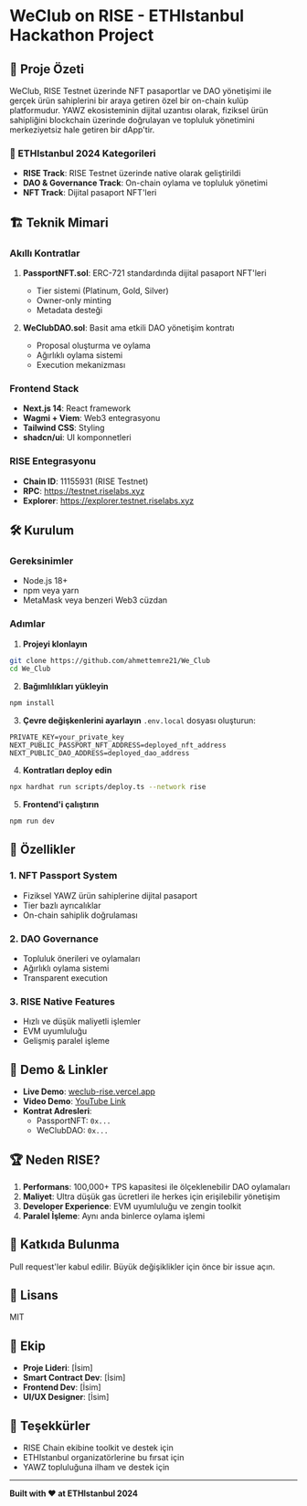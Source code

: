 # WeClub on RISE - ETHIstanbul Hackathon Project

## 🚀 Proje Özeti

WeClub, RISE Testnet üzerinde NFT pasaportlar ve DAO yönetişimi ile gerçek ürün sahiplerini bir araya getiren özel bir on-chain kulüp platformudur. YAWZ ekosisteminin dijital uzantısı olarak, fiziksel ürün sahipliğini blockchain üzerinde doğrulayan ve topluluk yönetimini merkeziyetsiz hale getiren bir dApp'tir.

### 🎯 ETHIstanbul 2024 Kategorileri
- **RISE Track**: RISE Testnet üzerinde native olarak geliştirildi
- **DAO & Governance Track**: On-chain oylama ve topluluk yönetimi
- **NFT Track**: Dijital pasaport NFT'leri

## 🏗️ Teknik Mimari

### Akıllı Kontratlar
1. **PassportNFT.sol**: ERC-721 standardında dijital pasaport NFT'leri
   - Tier sistemi (Platinum, Gold, Silver)
   - Owner-only minting
   - Metadata desteği

2. **WeClubDAO.sol**: Basit ama etkili DAO yönetişim kontratı
   - Proposal oluşturma ve oylama
   - Ağırlıklı oylama sistemi
   - Execution mekanizması

### Frontend Stack
- **Next.js 14**: React framework
- **Wagmi + Viem**: Web3 entegrasyonu
- **Tailwind CSS**: Styling
- **shadcn/ui**: UI komponnetleri

### RISE Entegrasyonu
- **Chain ID**: 11155931 (RISE Testnet)
- **RPC**: https://testnet.riselabs.xyz
- **Explorer**: https://explorer.testnet.riselabs.xyz

## 🛠️ Kurulum

### Gereksinimler
- Node.js 18+
- npm veya yarn
- MetaMask veya benzeri Web3 cüzdan

### Adımlar

1. **Projeyi klonlayın**
```bash
git clone https://github.com/ahmettemre21/We_Club
cd We_Club
```

2. **Bağımlılıkları yükleyin**
```bash
npm install
```

3. **Çevre değişkenlerini ayarlayın**
`.env.local` dosyası oluşturun:
```env
PRIVATE_KEY=your_private_key
NEXT_PUBLIC_PASSPORT_NFT_ADDRESS=deployed_nft_address
NEXT_PUBLIC_DAO_ADDRESS=deployed_dao_address
```

4. **Kontratları deploy edin**
```bash
npx hardhat run scripts/deploy.ts --network rise
```

5. **Frontend'i çalıştırın**
```bash
npm run dev
```

## 📱 Özellikler

### 1. NFT Passport System
- Fiziksel YAWZ ürün sahiplerine dijital pasaport
- Tier bazlı ayrıcalıklar
- On-chain sahiplik doğrulaması

### 2. DAO Governance
- Topluluk önerileri ve oylamaları
- Ağırlıklı oylama sistemi
- Transparent execution

### 3. RISE Native Features
- Hızlı ve düşük maliyetli işlemler
- EVM uyumluluğu
- Gelişmiş paralel işleme

## 🔗 Demo & Linkler

- **Live Demo**: [weclub-rise.vercel.app](https://weclub-rise.vercel.app)
- **Video Demo**: [YouTube Link](https://youtube.com/demo)
- **Kontrat Adresleri**:
  - PassportNFT: `0x...`
  - WeClubDAO: `0x...`

## 🏆 Neden RISE?

1. **Performans**: 100,000+ TPS kapasitesi ile ölçeklenebilir DAO oylamaları
2. **Maliyet**: Ultra düşük gas ücretleri ile herkes için erişilebilir yönetişim
3. **Developer Experience**: EVM uyumluluğu ve zengin toolkit
4. **Paralel İşleme**: Aynı anda binlerce oylama işlemi

## 🤝 Katkıda Bulunma

Pull request'ler kabul edilir. Büyük değişiklikler için önce bir issue açın.

## 📄 Lisans

MIT

## 👥 Ekip

- **Proje Lideri**: [İsim]
- **Smart Contract Dev**: [İsim]
- **Frontend Dev**: [İsim]
- **UI/UX Designer**: [İsim]

## 🙏 Teşekkürler

- RISE Chain ekibine toolkit ve destek için
- ETHIstanbul organizatörlerine bu fırsat için
- YAWZ topluluğuna ilham ve destek için

---

**Built with ❤️ at ETHIstanbul 2024**
